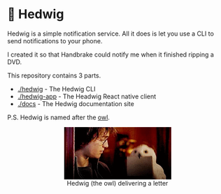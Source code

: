 # :owl: Hedwig

Hedwig is a simple notification service. All it does is let you use a CLI to send notifications to your phone.

I created it so that Handbrake could notify me when it finished ripping a DVD.

This repository contains 3 parts.
- [./hedwig](./hedwig) - The Hedwig CLI
- [./hedwig-app](./hedwig-app) - The Headwig React native client
- [./docs](./docs) - The Hedwig documentation site

P.S. Hedwig is named after the [owl](https://harrypotter.fandom.com/wiki/Hedwig).

<figure align="center">
<img src="./hedwig.gif" align="center" alt="Hedwig delivering a letter" />
<figcaption>Hedwig (the owl) delivering a letter</figcaption>
</div>